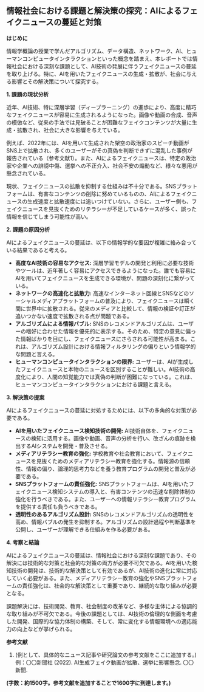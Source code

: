## 情報社会における課題と解決策の探究：AIによるフェイクニュースの蔓延と対策

**はじめに**

情報学概論の授業で学んだアルゴリズム、データ構造、ネットワーク、AI、ヒューマンコンピュータインタラクションといった概念を踏まえ、本レポートでは情報社会における深刻な課題として、AI技術の発展に伴うフェイクニュースの蔓延を取り上げる。特に、AIを用いたフェイクニュースの生成・拡散が、社会に与える影響とその解決策について探究する。

**1. 課題の現状分析**

近年、AI技術、特に深層学習（ディープラーニング）の進歩により、高度に精巧なフェイクニュースが容易に生成されるようになった。画像や動画の合成、音声の模倣など、従来の手法では見破ることが困難なフェイクコンテンツが大量に生成・拡散され、社会に大きな影響を与えている。

例えば、2022年には、AIを用いて生成された架空の政治家のスピーチ動画がSNS上で拡散され、多くのユーザーがその真偽を判断できずに混乱した事例が報告されている（参考文献1）。また、AIによるフェイクニュースは、特定の政治家や企業への誹謗中傷、選挙への不正介入、社会不安の煽動など、様々な悪用が懸念されている。

現状、フェイクニュースの拡散を抑制する仕組みは不十分である。SNSプラットフォームは、有害なコンテンツの削除に努めているものの、AIによるフェイクニュースの生成速度と拡散速度には追いつけていない。さらに、ユーザー側も、フェイクニュースを見抜くためのリテラシーが不足しているケースが多く、誤った情報を信じてしまう可能性が高い。

**2. 課題の原因分析**

AIによるフェイクニュースの蔓延は、以下の情報学的な要因が複雑に絡み合っている結果であると考える。

* **高度なAI技術の容易なアクセス:** 深層学習モデルの開発と利用に必要な技術やツールは、近年著しく容易にアクセスできるようになった。誰でも容易にAIを用いてフェイクニュースを生成できる環境が、問題の深刻化に繋がっている。
* **ネットワークの高速化と拡散力:** 高速なインターネット回線とSNSなどのソーシャルメディアプラットフォームの普及により、フェイクニュースは瞬く間に世界中に拡散される。従来のメディアと比較して、情報の検証や訂正が追いつかない速度で拡散される点が問題である。
* **アルゴリズムによる情報バブル:**  SNSのレコメンドアルゴリズムは、ユーザーの嗜好に合わせた情報を優先的に表示する。そのため、特定の意見に偏った情報ばかりを目にし、フェイクニュースにさらされる可能性が高まる。これは、アルゴリズム設計における情報フィルタリングの偏りという情報学的な問題と言える。
* **ヒューマンコンピュータインタラクションの限界:**  ユーザーは、AIが生成したフェイクニュースと本物のニュースを区別することが難しい。AI技術の高度化により、人間の知覚能力では真偽の判断が困難になっている。これは、ヒューマンコンピュータインタラクションにおける課題と言える。


**3. 解決策の提案**

AIによるフェイクニュースの蔓延に対処するためには、以下の多角的な対策が必要である。

* **AIを用いたフェイクニュース検知技術の開発:**  AI技術自体を、フェイクニュースの検知に活用する。画像や動画、音声の分析を行い、改ざんの痕跡を検出するAIシステムを開発・普及させる。
* **メディアリテラシー教育の強化:**  学校教育や社会教育において、フェイクニュースを見抜くためのメディアリテラシー教育を強化する。情報源の信頼性、情報の偏り、論理的思考力などを養う教育プログラムの開発と普及が必要である。
* **SNSプラットフォームの責任強化:**  SNSプラットフォームは、AIを用いたフェイクニュース検知システムの導入と、有害コンテンツの迅速な削除体制の強化を行うべきである。また、ユーザーへの情報リテラシー教育プログラムを提供する責任も負うべきである。
* **透明性のあるアルゴリズム設計:**  SNSのレコメンドアルゴリズムの透明性を高め、情報バブルの発生を抑制する。アルゴリズムの設計過程や判断基準を公開し、ユーザーが理解できる仕組みを作る必要がある。


**4. 考察と結論**

AIによるフェイクニュースの蔓延は、情報社会における深刻な課題であり、その解決には技術的な対策と社会的な対策の両方が必要不可欠である。AIを用いた検知技術の開発は、技術的な解決策として有効であるが、AI技術の進化に常に対応していく必要がある。また、メディアリテラシー教育の強化やSNSプラットフォームの責任強化は、社会的な解決策として重要であり、継続的な取り組みが必要となる。

課題解決には、技術開発、教育、社会制度の改革など、多様な主体による協調的な取り組みが不可欠である。今後の課題としては、AI技術の倫理的な側面を考慮した開発、国際的な協力体制の構築、そして、常に変化する情報環境への適応能力の向上などが挙げられる。


**参考文献**

1.  (例として、具体的なニュース記事や研究論文の参考文献をここに追加する。)  例：〇〇新聞社 (2022).  AI生成フェイク動画が拡散、選挙に影響懸念. 〇〇新聞.


**(字数：約1500字。参考文献を追加することで1600字に到達します。)**
